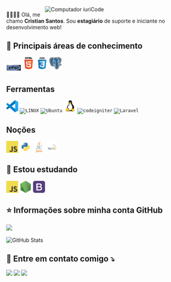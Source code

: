 
<img src="https://raw.githubusercontent.com/MicaelliMedeiros/micaellimedeiros/master/image/computer-illustration.png" min-width="400px" max-width="400px" width="400px" align="right" alt="Computador iuriCode">

💜👨🏼‍💻 Olá, me chamo <strong>Cristian Santos</strong>. Sou <strong>estagiário</strong> de suporte e iniciante no desenvolvimento web!

## 🚀 Principais áreas de conhecimento
<code><img align="center" alt="PHP" height="30" width="40" src="https://raw.githubusercontent.com/devicons/devicon/master/icons/php/php-original.svg"></code>
<code><img height="32" src="https://raw.githubusercontent.com/github/explore/80688e429a7d4ef2fca1e82350fe8e3517d3494d/topics/html/html.png" alt="HTML5"/></code>
<code><img height="32" src="https://raw.githubusercontent.com/github/explore/80688e429a7d4ef2fca1e82350fe8e3517d3494d/topics/css/css.png" alt="CSS"/></code>
<code><img height="32" src="https://raw.githubusercontent.com/github/explore/80688e429a7d4ef2fca1e82350fe8e3517d3494d/topics/postgresql/postgresql.png" alt="PostegreSQL"/></code>

## Ferramentas
<code><img height="32" src="https://raw.githubusercontent.com/github/explore/80688e429a7d4ef2fca1e82350fe8e3517d3494d/topics/visual-studio-code/visual-studio-code.png"/></code>
<code><img height="30" width="70" src="https://img.shields.io/badge/git-%23F05033.svg?style=for-the-badge&logo=git&logoColor=white" alt="LINUX"/></code>
<code><img height="30" width="70" src="https://github.com/caidevOficial/Resume/blob/main/media/icons/ubuntu/ubuntu-plain-wordmark.svg?raw=true" alt="Ubuntu"/></code>
<code><img height="32" src="https://github.com/devicons/devicon/blob/master/icons/linux/linux-original.svg?raw=true" alt="LINUX"/></code>
<code><img align="center" alt="codeigniter" height="30" width="70" src="https://img.shields.io/badge/CodeIgniter-%23EF4223.svg?style=for-the-badge&logo=codeIgniter&logoColor=white"></code>
<code><img align="center" alt="Laravel" height="45" width="100" src="https://raw.githubusercontent.com/laravel/art/master/logo-lockup/5%20SVG/2%20CMYK/1%20Full%20Color/laravel-logolockup-cmyk-red.svg"></code>

## Noções
<code><img height="32" src="https://raw.githubusercontent.com/github/explore/80688e429a7d4ef2fca1e82350fe8e3517d3494d/topics/javascript/javascript.png" alt="Javascript"/></code>
<code><img height="32" src="https://raw.githubusercontent.com/github/explore/80688e429a7d4ef2fca1e82350fe8e3517d3494d/topics/python/python.png" alt="PYTHON"/></code>
<code><img height="32" src="https://raw.githubusercontent.com/github/explore/80688e429a7d4ef2fca1e82350fe8e3517d3494d/topics/java/java.png" alt="JAVA"/></code>
<code><img height="32" src="https://raw.githubusercontent.com/github/explore/80688e429a7d4ef2fca1e82350fe8e3517d3494d/topics/mysql/mysql.png" alt="MySQL"/></code>

## 🚀 Estou estudando
<code><img height="32" src="https://raw.githubusercontent.com/github/explore/80688e429a7d4ef2fca1e82350fe8e3517d3494d/topics/javascript/javascript.png" alt="Javascript"/></code>
<code><img height="32" src="https://raw.githubusercontent.com/github/explore/80688e429a7d4ef2fca1e82350fe8e3517d3494d/topics/nodejs/nodejs.png" alt="Nodejs"/></code>
<code><img height="32" src="https://raw.githubusercontent.com/github/explore/80688e429a7d4ef2fca1e82350fe8e3517d3494d/topics/bootstrap/bootstrap.png" alt="Bootstrap"/></code>

## ⭐ Informações sobre minha conta GitHub

<img height="180em" src="https://github-readme-stats.vercel.app/api/top-langs/?username=cristian-santos&layout=compact&langs_count=7&theme=dracula"/>
</div>

![GitHub Stats](https://github-readme-stats.vercel.app/api?username=cristian-santos&show_icons=true&theme=dracula)

## 💌 Entre em contato comigo ⤵️
  <a href="cristiansantosti@gmail.com" alt="Gmail">
  <img src="https://img.shields.io/badge/-Gmail-FF0000?style=flat-square&labelColor=FF0000&logo=gmail&logoColor=white&link=LINK-DO-SEU-EMAIL" /></a>

  <a href="https://www.linkedin.com/mwlite/in/jos%C3%A9-cristian-santos-santana-8599621b3" alt="Linkedin">
  <img src="https://img.shields.io/badge/-Linkedin-0e76a8?style=flat-square&logo=Linkedin&logoColor=white&link=linkedin.com/in/josé-cristian-santos-santana-8599621b3"/></a>

  <a href="https://www.instagram.com/josecristian115/" alt="Instagram">
  <img src="https://img.shields.io/badge/-Instagram-DF0174?style=flat-square&labelColor=DF0174&logo=instagram&logoColor=white&link=LINK-DO-SEU-INSTAGRAM"/></a>
</p>  
